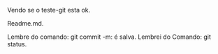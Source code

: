 Vendo se o teste-git esta ok.

Readme.md.


Lembre do comando: git commit -m: é salva.
Lembrei do Comando: git status.


